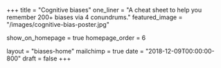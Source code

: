 +++
title = "Cognitive biases"
one_liner = "A cheat sheet to help you remember 200+ biases via 4 conundrums."
featured_image = "/images/cognitive-bias-poster.jpg"

show_on_homepage = true
homepage_order = 6

layout = "biases-home"
mailchimp = true
date = "2018-12-09T00:00:00-800"
draft = false
+++

